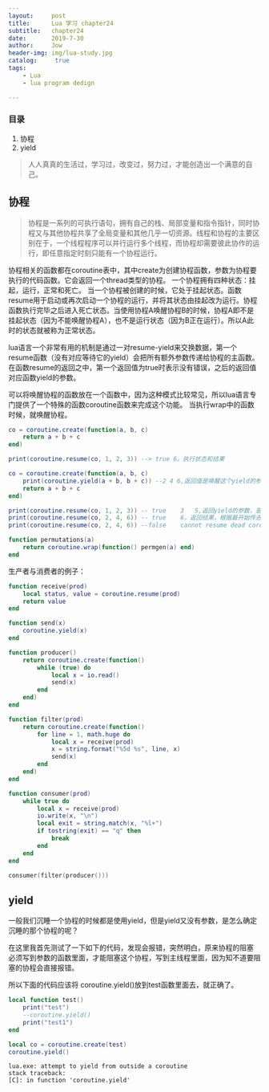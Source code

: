 ```yaml
---
layout:     post
title:      Lua 学习 chapter24
subtitle:   chapter24
date:       2019-7-30
author:     Jow
header-img: img/lua-study.jpg
catalog: 	 true 
tags:
    - Lua
    - lua program dedign

---
```


### 目录
1. 协程
2. yield

> 人人真真的生活过，学习过，改变过，努力过，才能创造出一个满意的自己。

## 协程
> 协程是一系列的可执行语句，拥有自己的栈、局部变量和指令指针，同时协程又与其他协程共享了全局变量和其他几乎一切资源。线程和协程的主要区别在于，一个线程程序可以并行运行多个线程，而协程却需要彼此协作的运行，即任意指定时刻只能有一个协程运行。

协程相关的函数都在coroutine表中，其中create为创建协程函数，参数为协程要执行的代码函数。它会返回一个thread类型的协程。
一个协程拥有四种状态：挂起，运行，正常和死亡。
当一个协程被创建的时候，它处于挂起状态。函数resume用于启动或再次启动一个协程的运行，并将其状态由挂起改为运行。协程函数执行完毕之后进入死亡状态。当使用协程A唤醒协程B的时候，协程A即不是挂起状态（因为不能唤醒协程A），也不是运行状态（因为B正在运行）。所以A此时的状态就被称为正常状态。

lua语言一个非常有用的机制是通过一对resume-yield来交换数据，第一个resume函数（没有对应等待它的yield）会把所有额外参数传递给协程的主函数。
在函数resume的返回之中，第一个返回值为true时表示没有错误，之后的返回值对应函数yield的参数。

可以将唤醒协程的函数放在一个函数中，因为这种模式比较常见，所以lua语言专门提供了一个特殊的函数coroutine函数来完成这个功能。
当执行wrap中的函数时候，就唤醒协程。
```lua
co = coroutine.create(function(a, b, c)
    return a + b + c
end)

print(coroutine.resume(co, 1, 2, 3)) --> true 6。执行状态和结果

co = coroutine.create(function(a, b, c)
    print(coroutine.yield(a + b, b + c)) --2 4 6,返回值是唤醒这个yield的参数值
    return a + b + c
end)

print(coroutine.resume(co, 1, 2, 3)) -- true	3	5,返回yield的参数，是最开始传进来的参数
print(coroutine.resume(co, 2, 4, 6)) -- true	6，返回结果，根据最开始传进来的参数
print(coroutine.resume(co, 2, 4, 6)) --false	cannot resume dead coroutine

function permutations(a)
	return coroutine.wrap(function() permgen(a) end)
end
```
生产者与消费者的例子：
```lua
function receive(prod)
    local status, value = coroutine.resume(prod)
    return value
end

function send(x)
    coroutine.yield(x)
end

function producer()
    return coroutine.create(function()
        while (true) do
            local x = io.read()
            send(x)
        end
    end)
end

function filter(prod)
    return coroutine.create(function()
        for line = 1, math.huge do
            local x = receive(prod)
            x = string.format("%5d %s", line, x)
            send(x)
        end
    end)
end

function consumer(prod)
    while true do
        local x = receive(prod)
        io.write(x, "\n")
        local exit = string.match(x, "%l+")
        if tostring(exit) == "q" then
            break
        end
    end
end

consumer(filter(producer()))
```

## yield

一般我们沉睡一个协程的时候都是使用yield，但是yield又没有参数，是怎么确定沉睡的那个协程的呢？

在这里我首先测试了一下如下的代码，发现会报错，突然明白，原来协程的阻塞 必须写到参数的函数里面，才能阻塞这个协程，写到主线程里面，因为知不道要阻塞的协程会直接报错。

所以下面的代码应该将 coroutine.yield()放到test函数里面去，就正确了。
```lua
local function test()
    print("test")
	--coroutine.yield()
    print("test1")
end

local co = coroutine.create(test)
coroutine.yield()
```

	lua.exe: attempt to yield from outside a coroutine
	stack traceback:
	[C]: in function 'coroutine.yield'






